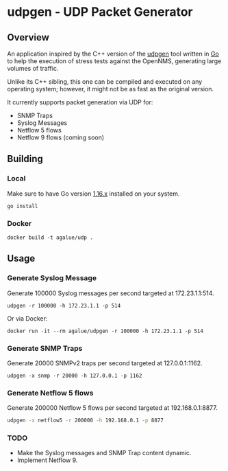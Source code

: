 # udpgen - UDP Packet Generator

## Overview

An application inspired by the C++ version of the [udpgen](https://github.com/OpenNMS/udpgen) tool written in [Go](https://golang.org/) to help the execution of stress tests against the OpenNMS, generating large volumes of traffic.

Unlike its C++ sibling, this one can be compiled and executed on any operating system; however, it might not be as fast as the original version.

It currently supports packet generation via UDP for:
* SNMP Traps
* Syslog Messages
* Netflow 5 flows
* Netflow 9 flows (coming soon)

## Building

### Local

Make sure to have Go version [1.16.x](https://golang.org/dl/) installed on your system.

```bash=
go install
```

### Docker

```bash=
docker build -t agalue/udp .
```

## Usage

### Generate Syslog Message

Generate 100000 Syslog messages per second targeted at 172.23.1.1:514.

```bash=
udpgen -r 100000 -h 172.23.1.1 -p 514
```

Or via Docker:

```bash=
docker run -it --rm agalue/udpgen -r 100000 -h 172.23.1.1 -p 514
```

### Generate SNMP Traps

Generate 20000 SNMPv2 traps per second targeted at 127.0.0.1:1162.

```bash=
udpgen -x snmp -r 20000 -h 127.0.0.1 -p 1162
```

### Generate Netflow 5 flows

Generate 200000 Netflow 5 flows per second targeted at 192.168.0.1:8877.

```sh
udpgen -x netflow5 -r 200000 -h 192.168.0.1 -p 8877
```

### TODO

* Make the Syslog messages and SNMP Trap content dynamic.
* Implement Netflow 9.
